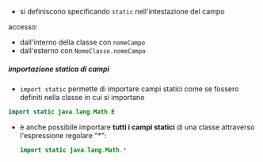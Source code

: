 - si definiscono specificando `static` nell'intestazione del campo

accesso:
- dall'interno della classe con `nomeCampo`
- dall'esterno con `NomeClasse.nomeCampo`

##### importazione statica di campi
- `import static` permette di importare campi statici come se fossero definiti nella classe in cui si importano
```java
import static java.lang.Math.E
```

- è anche possibile importare **tutti i campi statici** di una classe attraverso l'espressione regolare "*":
	```java
	import static java.lang.Math.*
	```